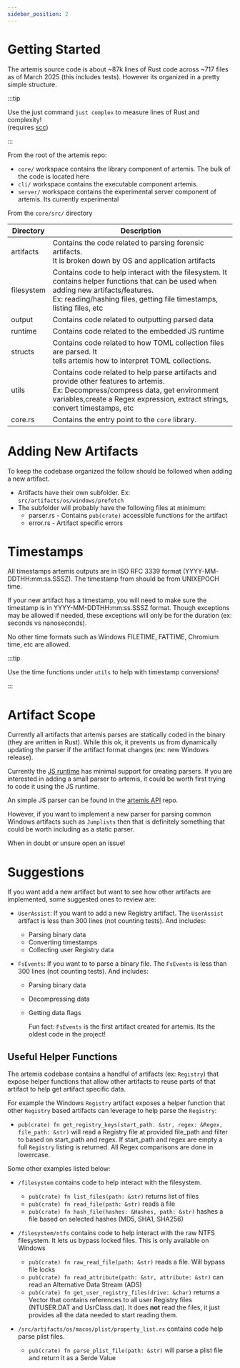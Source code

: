 ```yaml
---
sidebar_position: 2
---
```


# Getting Started

The artemis source code is about ~87k lines of Rust code across ~717 files as of
March 2025 (this includes tests). However its organized in a pretty simple
structure.

:::tip

Use the just command `just complex` to measure lines of Rust and complexity!\
(requires [scc](https://github.com/boyter/scc))

:::

From the root of the artemis repo:

- `core/` workspace contains the library component of artemis. The bulk of the
  code is located here
- `cli/` workspace contains the executable component artemis.
- `server/` workspace contains the experimental server component of artemis. Its
  currently experimental

From the `core/src/` directory

| Directory  | Description                                                                                                                                                                                                            |
| ---------- | ---------------------------------------------------------------------------------------------------------------------------------------------------------------------------------------------------------------------- |
| artifacts  | Contains the code related to parsing forensic artifacts.<br/> It is broken down by OS and application artifacts                                                                                                        |
| filesystem | Contains code to help interact with the filesystem. It contains helper functions that can be used when adding new artifacts/features. <br/>Ex: reading/hashing files, getting file timestamps, listing files, etc      |
| output     | Contains code related to outputting parsed data                                                                                                                                                                        |
| runtime    | Contains code related to the embedded JS runtime                                                                                                                                                                     |
| structs    | Contains code related to how TOML collection files are parsed. It <br/> tells artemis how to interpret TOML collections.                                                                                               |
| utils      | Contains code related to help parse artifacts and provide other features to artemis. <br/> Ex: Decompress/compress data, get environment variables,create a Regex expression, extract strings, convert timestamps, etc |
| core.rs    | Contains the entry point to the `core` library.                                                                                                                                                                        |


# Adding New Artifacts

To keep the codebase organized the follow should be followed when adding a new
artifact.

- Artifacts have their own subfolder. Ex: `src/artifacts/os/windows/prefetch`
- The subfolder will probably have the following files at minimum:
  - parser.rs - Contains `pub(crate)` accessible functions for the artifact
  - error.rs - Artifact specific errors

# Timestamps

All timestamps artemis outputs are in ISO RFC 3339 format
(YYYY-MM-DDTHH:mm:ss.SSSZ). The timestamp from should be from UNIXEPOCH time.

If your new artifact has a timestamp, you will need to make sure the timestamp
is in YYYY-MM-DDTHH:mm:ss.SSSZ format. Though exceptions may be allowed if
needed, these exceptions will only be for the duration (ex: seconds vs
nanoseconds).

No other time formats such as Windows FILETIME, FATTIME, Chromium time, etc are
allowed.

:::tip

Use the time functions under `utils` to help with timestamp conversions!

:::

# Artifact Scope

Currently all artifacts that artemis parses are statically coded in the binary
(they are written in Rust). While this ok, it prevents us from dynamically
updating the parser if the artifact format changes (ex: new Windows release).

Currently the [JS runtime](../Intro/Scripting/boa.md) has minimal support for
creating parsers. If you are interested in adding a small parser to artemis, it
could be worth first trying to code it using the JS runtime.

An simple JS parser can be found in the
[artemis API](https://github.com/puffyCid/artemis-api/blob/main/src/images/icns.ts)
repo.

However, if you want to implement a new parser for parsing common Windows
artifacts such as `Jumplists` then that is definitely something that could be
worth including as a static parser.

When in doubt or unsure open an issue!

# Suggestions

If you want add a new artifact but want to see how other artifacts are
implemented, some suggested ones to review are:

- `UserAssist`: If you want to add a new Registry artifact. The `UserAssist`
  artifact is less than 300 lines (not counting tests). And includes:
  - Parsing binary data
  - Converting timestamps
  - Collecting user Registry data
- `FsEvents`: If you want to to parse a binary file. The `FsEvents` is less than
  300 lines (not counting tests). And includes:

  - Parsing binary data
  - Decompressing data
  - Getting data flags

    Fun fact: `FsEvents` is the first artifact created for artemis. Its the
    oldest code in the project!

## Useful Helper Functions

The artemis codebase contains a handful of artifacts (ex: `Registry`) that
expose helper functions that allow other artifacts to reuse parts of that
artifact to help get artifact specific data.

For example the Windows `Registry` artifact exposes a helper function that other
`Registry` based artifacts can leverage to help parse the `Registry`:

- `pub(crate) fn get_registry_keys(start_path: &str, regex: &Regex, file_path: &str)`
  will read a Registry file at provided file_path and filter to based on
  start_path and regex. If start_path and regex are empty a full `Registry`
  listing is returned. All Regex comparisons are done in lowercase.

Some other examples listed below:

- `/filesystem` contains code to help interact with the filesystem.

  - `pub(crate) fn list_files(path: &str)` returns list of files
  - `pub(crate) fn read_file(path: &str)` reads a file
  - `pub(crate) fn hash_file(hashes: &Hashes, path: &str)` hashes a file based
    on selected hashes (MD5, SHA1, SHA256)

- `/filesystem/ntfs` contains code to help interact with the raw NTFS
  filesystem. It lets us bypass locked files. This is only available on Windows

  - `pub(crate) fn raw_read_file(path: &str)` reads a file. Will bypass file
    locks
  - `pub(crate) fn read_attribute(path: &str, attribute: &str)` can read an
    Alternative Data Stream (ADS)
  - `pub(crate) fn get_user_registry_files(drive: &char)` returns a Vector that
    contains references to all user Registry files (NTUSER.DAT and
    UsrClass.dat). It does **not** read the files, it just provides all the data
    needed to start reading them.

- `/src/artifacts/os/macos/plist/property_list.rs` contains code help parse
  plist files.
  - `pub(crate) fn parse_plist_file(path: &str)` will parse a plist file and
    return it as a Serde Value
